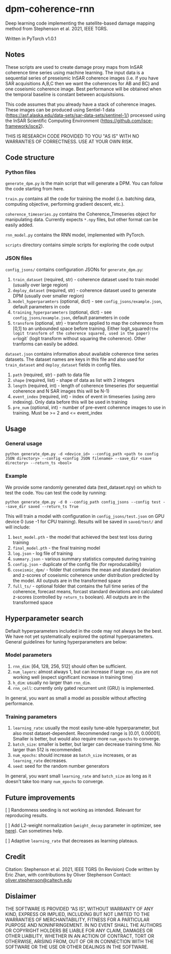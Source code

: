 # dpm-coherence-rnn

Deep learning code implementing the satellite-based damage mapping method from Stephenson et al. 2021, IEEE TGRS. 

Written in PyTorch v1.0.1

## Notes 

These scripts are used to create damage proxy maps from InSAR coherence time series using machine learning. The input data is a sequential series of preseismic InSAR coherence images (i.e. if you have SAR acquisitions A,B,C then we want the coherences for AB and BC) and one coseismic coherence image. Best performance will be obtained when the temporal baseline is constant between acquisitsions.

This code assumes that you already have a stack of coherence images. These images can be produced using Sentiel-1 data (https://asf.alaska.edu/data-sets/sar-data-sets/sentinel-1/) processed using the InSAR Scientific Computing Environment (https://github.com/isce-framework/isce2).

THIS IS RESEARCH CODE PROVIDED TO YOU "AS IS" WITH NO WARRANTIES OF CORRECTNESS. USE AT YOUR OWN RISK.

## Code structure

### Python files

`generate_dpm.py` is the main script that will generate a DPM. You can follow the code starting from here.

`train.py` contains all the code for training the model (i.e. batching data, computing objective, performing gradient descent, etc.).

`coherence_timeseries.py` contains the Coherence_Timeseries object for manipulating data. Currently expects `*.npy` files, but other format can be easily added. 

`rnn_model.py` contains the RNN model, implemented with PyTorch.

`scripts` directory contains simple scripts for exploring the code output

### JSON files

`config_jsons/` contains configuration JSONs for `generate_dpm.py`:
1. `train_dataset` (required, str) - coherence dataset used to train model (usually over large region)
2. `deploy_dataset` (required, str) - coherence dataset used to generate DPM (usually over smaller region)
3. `model_hyperparamters` (optional, dict) - see `config_jsons/example.json`, default parameters in code
4. `training_hyperparameters` (optional, dict) - see `config_jsons/example.json`, default parameters in code
5. `transform` (optional, str) - transform applied to map the coherence from [0,1] to an unbounded space before training. Either logit_squared` (the logit transform of the coherence squared, used in the paper) or `logit` (logit transform without squaring the coherence). Other tranforms can easily be added. 

`dataset.json` contains information about available coherence time series datasets. The dataset names are keys in this file and also used for `train_dataset` and `deploy_dataset` fields in config files.  
1. `path` (required, str) - path to data file
2. `shape` (required, list) - shape of data as list with 2 integers
3. `length` (required, int) - length of coherence timeseries (for sequential coherence and N SAR images this will be N-1)
4. `event_index` (required, int) - index of event in timeseries (using zero indexing). Only data before this will be used in training
5. `pre_num` (optional, int) - number of pre-event coherence images to use in training. Must be >= 2 and <= event_index 

## Usage

### General usage

`python generate_dpm.py -d <device_id> --config_path <path to config JSON directory> --config <config JSON filename> --save_dir <save directory> --return_ts <bool>`

### Example
We provide some randomly generated data (test_dataset.npy) on which to test the code. You can test the code by running: 

`python generate_dpm.py -d 0 --config_path config_jsons --config test --save_dir saved --return_ts True`

This will train a model with configuration in `config_jsons/test.json` on GPU device 0 (use -1 for CPU training). Results will be saved in `saved/test/` and will include:
1. `best_model.pth` - the model that achieved the best test loss during training
2. `final_model.pth` - the final training model 
3. `log.json` - log file of training
4. `summary.json` - various summary statistics computed during training
5. `config.json` - duplicate of the config file (for reproducability)
6. `coseismic_dpm/` - folder that contains the mean and standard deviation and z-scores of coseismic coherence under distribution predicted by the model. All outputs are in the transformed space
7. `full_ts/` - optional folder that contains the full time series of the coherence, forecast means, forcast standard deviations and calculated z-scores (controlled by `return_ts` boolean). All outputs are in the transformed space 

## Hyperparameter search

Default hyperparameters included in the code may not always be the best. We have not yet systematically explored the optimal hyperparameters. General guidelines for tuning hyperparameters are below:

### Model parameters

1. `rnn_dim`: [64, 128, 256, 512] should often be sufficient.
2. `num_layers`: almost always 1, but can increase if large `rnn_dim` are not working well (expect significant increase in training time)
3. `h_dim`: usually no larger than `rnn_dim`.
4. `rnn_cell`: currently only gated recurrent unit (GRU) is implemented.

In general, you want as small a model as possible without affecting performance.

### Training parameters

1. `learning_rate`: usually the most easily tune-able hyperparameter, but also most dataset-dependent. Recommended range is [0.01, 0.00001]. Smaller is better, but would also require more `num_epochs` to converge.
2. `batch_size`: smaller is better, but larger can decrease training time. No larger than 512 is recommended.
3. `num_epochs`: should increase as `batch_size` increases, or as `learning_rate` decreases. 
4. `seed`: seed for the random number generators 

In general, you want small `learning_rate` and `batch_size` as long as it doesn't take too many `num_epochs` to converge.

## Future improvements

[ ] Randomness seeding is not working as intended. Relevant for reproducing results.

[ ] Add L2-weight normalization (`weight_decay` parameter in optimizer, see [here](https://pytorch.org/docs/stable/optim.html#torch.optim.Adam)). Can sometimes help.

[ ] Adaptive `learning_rate` that decreases as learning plateaus. 


## Credit 

Citation: Stephenson et al. 2021, IEEE TGRS (In Revision)
Code written by Eric Zhan, with contributions by Oliver Stephenson 
Contact: oliver.stephenson@caltech.edu

## Dislaimer
THE SOFTWARE IS PROVIDED “AS IS”, WITHOUT WARRANTY OF ANY KIND, EXPRESS OR IMPLIED, INCLUDING BUT NOT LIMITED TO THE WARRANTIES OF MERCHANTABILITY, FITNESS FOR A PARTICULAR PURPOSE AND NONINFRINGEMENT. IN NO EVENT SHALL THE AUTHORS OR COPYRIGHT HOLDERS BE LIABLE FOR ANY CLAIM, DAMAGES OR OTHER LIABILITY, WHETHER IN AN ACTION OF CONTRACT, TORT OR OTHERWISE, ARISING FROM, OUT OF OR IN CONNECTION WITH THE SOFTWARE OR THE USE OR OTHER DEALINGS IN THE SOFTWARE.


